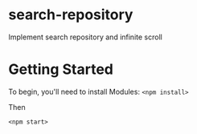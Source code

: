 # search-repository

Implement search repository and infinite scroll

# Getting Started

To begin, you'll need to install Modules:
`<npm install>`

Then 

`<npm start>`
